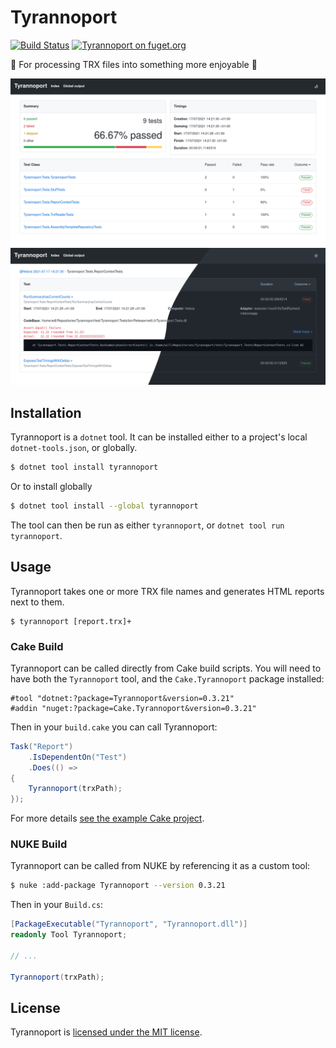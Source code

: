 # Tyrannoport

[![Build Status](https://dev.azure.com/iwillspeak/GitHub/_apis/build/status/iwillspeak.Tyrannoport?branchName=main)](https://dev.azure.com/iwillspeak/GitHub/_build/latest?definitionId=8&branchName=main)
[![Tyrannoport on fuget.org](https://www.fuget.org/packages/Tyrannoport/badge.svg)](https://www.fuget.org/packages/Tyrannoport)

🦖 For processing TRX files into something more enjoyable 🦖

![Overview page](docs/OverviewPage.png)
![Class details](docs/ClassDetails.png)

## Installation

Tyrannoport is a `dotnet` tool. It can be installed either to a project's
local `dotnet-tools.json`, or globally.

```bash
$ dotnet tool install tyrannoport
```

Or to install globally

```bash
$ dotnet tool install --global tyrannoport
```

The tool can then be run as either `tyrannoport`, or
`dotnet tool run tyrannoport`.

## Usage

Tyrannoport takes one or more TRX file names and generates HTML reports next to
them.

```
$ tyrannoport [report.trx]+
```

### Cake Build

Tyrannoport can be called directly from Cake build scripts. You will need to
have both the `Tyrannoport` tool, and the `Cake.Tyrannoport` package installed:

```cake
#tool "dotnet:?package=Tyrannoport&version=0.3.21"
#addin "nuget:?package=Cake.Tyrannoport&version=0.3.21"
```

Then in your `build.cake` you can call Tyrannoport:

```c#
Task("Report")
    .IsDependentOn("Test")
    .Does(() =>
{
    Tyrannoport(trxPath);
});
```

For more details [see the example Cake project](https://gist.github.com/iwillspeak/85ecff08bfd587d2a98272f1dd1a2698).

### NUKE Build

Tyrannoport can be called from NUKE by referencing it as a custom tool:

```bash
$ nuke :add-package Tyrannoport --version 0.3.21
```

Then in your `Build.cs`:

```c#
[PackageExecutable("Tyrannoport", "Tyrannoport.dll")]
readonly Tool Tyrannoport;

// ... 

Tyrannoport(trxPath);
```

## License

Tyrannoport is [licensed under the MIT license](LICENSE.txt).
